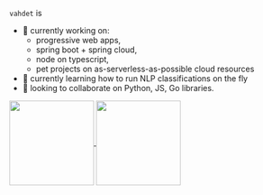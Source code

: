`vahdet` is

- 🔭 currently working on:
  - progressive web apps,
  - spring boot + spring cloud,
  - node on typescript,
  - pet projects on as-serverless-as-possible cloud resources
- 🌱 currently learning how to run NLP classifications on the fly
- 👯 looking to collaborate on Python, JS, Go libraries.

<a href="https://github.com/anuraghazra/github-readme-stats">
  <img height="150" align="center" src="https://github-readme-stats.vercel.app/api?username=vahdet&show_icons=true&theme=merko" />
</a>
<a href="https://github.com/anuraghazra/convoychat">
  <img height="150" align="center" src="https://github-readme-stats.vercel.app/api/top-langs/?username=vahdet&layout=compact&hide=html&theme=merko" />
</a>

